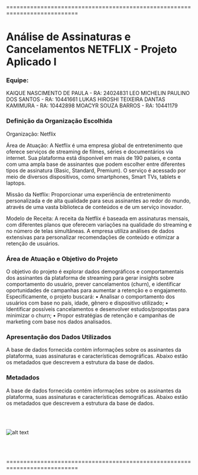 ===========================================================================
# Análise de Assinaturas e Cancelamentos NETFLIX - Projeto Aplicado I

### Equipe: 
KAIQUE NASCIMENTO DE PAULA - RA: 24024831
LEO MICHELIN PAULINO DOS SANTOS - RA: 10441661
LUKAS HIROSHI TEIXEIRA DANTAS KAMIMURA - RA: 10442898
MOACYR SOUZA BARROS - RA: 10441179

### Definição da Organização Escolhida
Organização: Netflix

Área de Atuação: A Netflix é uma empresa global de entretenimento que oferece serviços de streaming de filmes, séries e documentários via internet. Sua plataforma está disponível em mais de 190 países, e conta com uma ampla base de assinantes que podem escolher entre diferentes tipos de assinatura (Basic, Standard, Premium). O serviço é acessado por meio de diversos dispositivos, como smartphones, Smart TVs, tablets e laptops.

Missão da Netflix: Proporcionar uma experiência de entretenimento personalizada e de alta qualidade para seus assinantes ao redor do mundo, através de uma vasta biblioteca de conteúdos e de um serviço inovador.

Modelo de Receita: A receita da Netflix é baseada em assinaturas mensais, com diferentes planos que oferecem variações na qualidade do streaming e no número de telas simultâneas. A empresa utiliza análises de dados extensivas para personalizar recomendações de conteúdo e otimizar a retenção de usuários.

### Área de Atuação e Objetivo do Projeto
O objetivo do projeto é explorar dados demográficos e comportamentais dos assinantes da plataforma de streaming para gerar insights sobre comportamento do usuário, prever cancelamentos (churn), e identificar oportunidades de campanhas para aumentar a retenção e o engajamento.
Especificamente, o projeto buscará: 
• Analisar o comportamento dos usuários com base no país, idade, gênero e dispositivo utilizado; 
• Identificar possíveis cancelamentos e desenvolver estudos/propostas para minimizar o churn; 
• Propor estratégias de retenção e campanhas de marketing com base nos dados analisados.

### Apresentação dos Dados Utilizados
A base de dados fornecida contém informações sobre os assinantes da plataforma, suas assinaturas e características demográficas. Abaixo estão os metadados que descrevem a estrutura da base de dados.

### Metadados
A base de dados fornecida contém informações sobre os assinantes da plataforma, suas assinaturas e características demográficas. Abaixo estão os metadados que descrevem a estrutura da base de dados.

<br/><br/>

![alt text](https://github.com/shahriar-rahman/Exploratory-Analysis-of-Netflix-Userbase/blob/main/img/netflix%20(3_Cropped).jpg)

<br/><br/>

===========================================================================
